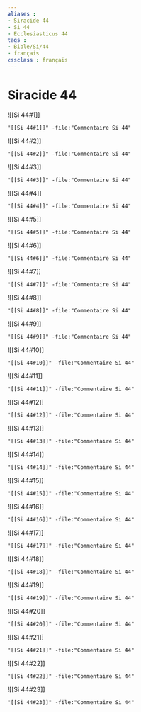 ```yaml
---
aliases : 
- Siracide 44
- Si 44
- Ecclesiasticus 44
tags : 
- Bible/Si/44
- français
cssclass : français
---
```


# Siracide 44

![[Si 44#1]]

```query
"[[Si 44#1]]" -file:"Commentaire Si 44"
```

![[Si 44#2]]

```query
"[[Si 44#2]]" -file:"Commentaire Si 44"
```

![[Si 44#3]]

```query
"[[Si 44#3]]" -file:"Commentaire Si 44"
```

![[Si 44#4]]

```query
"[[Si 44#4]]" -file:"Commentaire Si 44"
```

![[Si 44#5]]

```query
"[[Si 44#5]]" -file:"Commentaire Si 44"
```

![[Si 44#6]]

```query
"[[Si 44#6]]" -file:"Commentaire Si 44"
```

![[Si 44#7]]

```query
"[[Si 44#7]]" -file:"Commentaire Si 44"
```

![[Si 44#8]]

```query
"[[Si 44#8]]" -file:"Commentaire Si 44"
```

![[Si 44#9]]

```query
"[[Si 44#9]]" -file:"Commentaire Si 44"
```

![[Si 44#10]]

```query
"[[Si 44#10]]" -file:"Commentaire Si 44"
```

![[Si 44#11]]

```query
"[[Si 44#11]]" -file:"Commentaire Si 44"
```

![[Si 44#12]]

```query
"[[Si 44#12]]" -file:"Commentaire Si 44"
```

![[Si 44#13]]

```query
"[[Si 44#13]]" -file:"Commentaire Si 44"
```

![[Si 44#14]]

```query
"[[Si 44#14]]" -file:"Commentaire Si 44"
```

![[Si 44#15]]

```query
"[[Si 44#15]]" -file:"Commentaire Si 44"
```

![[Si 44#16]]

```query
"[[Si 44#16]]" -file:"Commentaire Si 44"
```

![[Si 44#17]]

```query
"[[Si 44#17]]" -file:"Commentaire Si 44"
```

![[Si 44#18]]

```query
"[[Si 44#18]]" -file:"Commentaire Si 44"
```

![[Si 44#19]]

```query
"[[Si 44#19]]" -file:"Commentaire Si 44"
```

![[Si 44#20]]

```query
"[[Si 44#20]]" -file:"Commentaire Si 44"
```

![[Si 44#21]]

```query
"[[Si 44#21]]" -file:"Commentaire Si 44"
```

![[Si 44#22]]

```query
"[[Si 44#22]]" -file:"Commentaire Si 44"
```

![[Si 44#23]]

```query
"[[Si 44#23]]" -file:"Commentaire Si 44"
```

